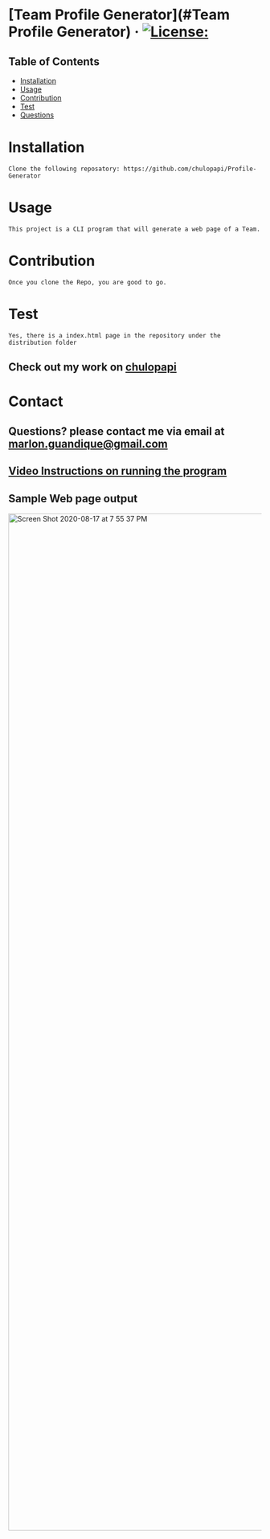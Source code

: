 # [Team Profile Generator](#Team Profile Generator) &middot; [![License:](https://img.shields.io/badge/License-MIT-yellow.svg)](https://opensource.org/licenses/MIT)
## Table of Contents
* [Installation](#Installation)
* [Usage](#usage)
* [Contribution](#Contribution)
* [Test](#Test)
* [Questions](#Contact)
# Installation
`Clone the following reposatory: https://github.com/chulopapi/Profile-Generator`

# Usage
`This project is a CLI program that will generate a web page of a Team.  `

# Contribution
`Once you clone the Repo, you are good to go.`

# Test
`Yes, there is a index.html page in the repository under the distribution folder`

## Check out my work on [chulopapi](https://github.com/chulopapi)

# Contact 

## Questions? please contact me via email at <marlon.guandique@gmail.com> 

## [Video Instructions on running the program](https://drive.google.com/file/d/1PPTjEHikq2aw8IpYNsNC92iAewU48Vep/view)

## Sample Web page output

<img width="2025" alt="Screen Shot 2020-08-17 at 7 55 37 PM" src="https://user-images.githubusercontent.com/14985358/90465214-c1a0b200-e0c3-11ea-8036-04777d6af9e1.png">
